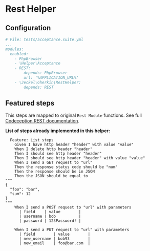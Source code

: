 # Rest Helper

## Configuration

```yaml
# File: tests/acceptance.suite.yml
...
modules:
  enabled:
    - PhpBrowser
    - \Helper\Acceptance
    - REST:
        depends: PhpBrowser
        url: '%APPLICATION_URL%'
    - \Jeckel\Gherkin\RestHelper:
        depends: REST
```

## Featured steps

This steps are mapped to original `Rest Module` functions. See full [Codeception REST documentation](https://codeception.com/docs/modules/REST).

**List of steps already implemented in this helper:**
```gherkin
  Feature: List steps
    Given I have http header "header" with value "value"
    When I delete http header "header"
    Then I should see http header "header"
    Then I should see http header "header" with value "value"
    When I send a GET request to "url"
    Then the response status code should be "num"
    Then the response should be in JSON
    Then the JSON should be equal to
"""
{
  "foo": "bar",
  "sum": 12
}
"""
    When I send a POST request to "url" with parameters
      | field    | value        |
      | username | bob          |
      | password | 123Password! |

    When I send a PUT request to "url" with parameters
      | field        | value        |
      | new_username | bob93        |
      | new_email    | foo@bar.com  |
```
